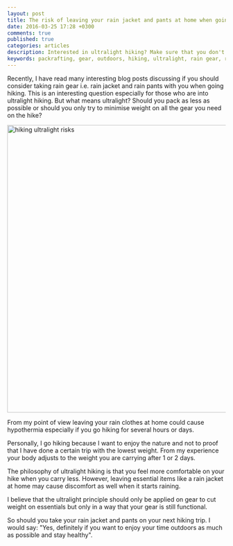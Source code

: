 ```yaml
---
layout: post
title: The risk of leaving your rain jacket and pants at home when going hiking
date: 2016-03-25 17:28 +0300
comments: true
published: true
categories: articles
description: Interested in ultralight hiking? Make sure that you don't go too light.
keywords: packrafting, gear, outdoors, hiking, ultralight, rain gear, rain jacket
---
```

Recently, I have read many interesting blog posts discussing if you should consider taking rain gear i.e. rain jacket and rain pants with you when going hiking. This is an interesting question especially for those who are into ultralight hiking. But what means ultralight? Should you pack as less as possible or should you only try to minimise weight on all the gear you need on the hike?

<a data-flickr-embed="true"  href="https://www.flickr.com/photos/90204224@N07/23666915033/in/photolist-C4n8ic-Cn5W76-Cs56kd-Csfo2T-CRcgr9-Cn5Cm6-CjNyRW-C4ePV1-CsfhpR-BwRrNu-C4eN8d-CunJoK-qeKinC-pR5WvQ-pL1rLX-pFEsm4-oJ8gxA-oJb8Nk-CTsCYp-CsfsAc-Cn5eqg-CjNdjd-CjNTWj-C4eUXf-Cs582u-Csfsuk-CyCJE7-BwRUME-CjNhxd-qeKins-qupVjS-qcUQWo-pxHAdv-qscg4J-pverwG-qaE5xy-pverLE-qrFk5e-ps8dLF-qmAMGN-q7kaf7-qiFCnJ-q4woeP-poj7vM-qjTqCM-qjRaEz-pmuoK3-qfheuo-pVKQu6-pYV6mJ" title="beskidy - Krynica - marked paths"><img src="https://farm2.staticflickr.com/1718/23666915033_f5ff47da67_b.jpg" width="1000" height="664" alt="hiking ultralight risks"></a><script async src="//embedr.flickr.com/assets/client-code.js" charset="utf-8"></script>

<!--more-->

From my point of view leaving your rain clothes at home could cause hypothermia especially if you go hiking for several hours or days.

Personally, I go hiking because I want to enjoy the nature and not to proof that I have done a certain trip with the lowest weight. From my experience your body adjusts to the weight you are carrying after 1 or 2 days.

The philosophy of ultralight hiking is that you feel more comfortable on your hike when you carry less. However, leaving essential items like a rain jacket at home may cause discomfort as well when it starts raining.

I believe that the ultralight principle should only be applied on gear to cut weight on essentials but only in a way that your gear is still functional.

So should you take your rain jacket and pants on your next hiking trip. I would say: "Yes, definitely if you want to enjoy your time outdoors as much as possible and stay healthy".
